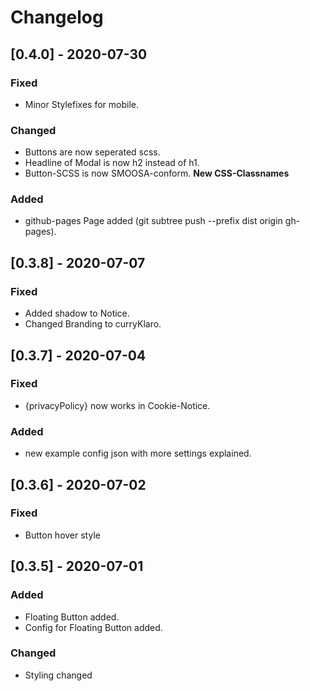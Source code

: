 # Changelog

## [0.4.0] - 2020-07-30

### Fixed

-   Minor Stylefixes for mobile.

### Changed

-   Buttons are now seperated scss.
-   Headline of Modal is now h2 instead of h1.
-   Button-SCSS is now SMOOSA-conform. **New CSS-Classnames**

### Added

-   github-pages Page added (git subtree push --prefix dist origin gh-pages).

## [0.3.8] - 2020-07-07

### Fixed

-   Added shadow to Notice.
-   Changed Branding to curryKlaro.

## [0.3.7] - 2020-07-04

### Fixed

-   {privacyPolicy} now works in Cookie-Notice.

### Added

-   new example config json with more settings explained.

## [0.3.6] - 2020-07-02

### Fixed

-   Button hover style

## [0.3.5] - 2020-07-01

### Added

-   Floating Button added.
-   Config for Floating Button added.

### Changed

-   Styling changed
